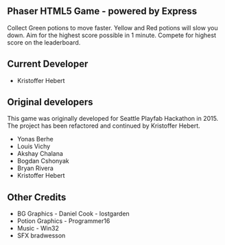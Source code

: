 ## Phaser HTML5 Game - powered by Express

Collect Green potions to move faster. Yellow and Red potions will slow you down. Aim for the highest score possible in 1 minute. Compete for highest score on the leaderboard.

## Current Developer
- Kristoffer Hebert

## Original developers
This game was originally developed for Seattle Playfab Hackathon in 2015. The project has been refactored and continued by Kristoffer Hebert.
 
- Yonas Berhe
- Louis Vichy
- Akshay Chalana
- Bogdan Cshonyak
- Bryan Rivera
- Kristoffer Hebert

## Other Credits
- BG Graphics - Daniel Cook - lostgarden 
- Potion Graphics - Programmer16
- Music - Win32
- SFX bradwesson

